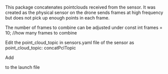 This package concatenates pointclouds received from the sensor.
It was created as the physical sensor on the drone sends frames at high frequency but does not pick up enough points in each frame.


The number of frames to combine can be adjusted under
const int frames = 10; //how many frames to combine

Edit the point_cloud_topic in sensors.yaml file of the sensor as
 point_cloud_topic: concatPclTopic

 Add
 <!-- rosrun concat_pcl -->
   <node name="concat_pcl" pkg="concat_pcl" type="concat_pcl"></node>
to the launch file 
